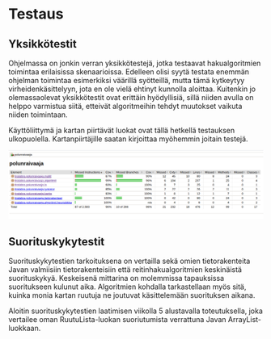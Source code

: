 # Testaus

## Yksikkötestit

Ohjelmassa on jonkin verran yksikkötestejä, jotka testaavat hakualgoritmien toimintaa erilaisissa skenaarioissa. Edelleen olisi syytä testata enemmän ohjelman toimintaa esimerkiksi väärillä syötteillä, mutta tämä kytkeytyy virheidenkäsittelyyn, jota en ole vielä ehtinyt kunnolla aloittaa. Kuitenkin jo olemassaolevat yksikkötestit ovat erittäin hyödyllisiä, sillä niiden avulla on helppo varmistua siitä, etteivät algoritmeihin tehdyt muutokset vaikuta niiden toimintaan.

Käyttöliittymä ja kartan piirtävät luokat ovat tällä hetkellä testauksen ulkopuolella. Kartanpiirtäjille saatan kirjoittaa myöhemmin joitain testejä.

![Testikattavuus viikolla 6](https://raw.githubusercontent.com/joonaspartanen/tiralabra-polunraivaaja/master/dokumentaatio/kuvat/testikattavuus_vk6.png)

## Suorituskykytestit

Suorituskykytestien tarkoituksena on vertailla sekä omien tietorakenteita Javan valmiisiin tietorakenteisiin että reitinhakualgoritmien keskinäistä suorituskykyä. Keskeisenä mittarina on molemmissa tapauksissa suoritukseen kulunut aika. Algoritmien kohdalla tarkastellaan myös sitä, kuinka monia kartan ruutuja ne joutuvat käsittelemään suorituksen aikana.

Aloitin suorituskykytestien laatimisen viikolla 5 alustavalla toteutuksella, joka vertailee oman RuutuLista-luokan suoriutumista verrattuna Javan ArrayList-luokkaan.
